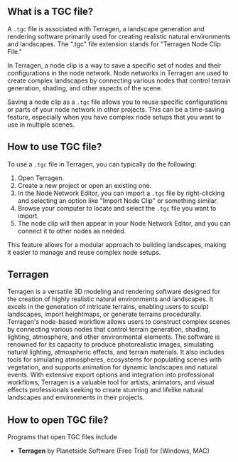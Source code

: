## What is a TGC file?

A `.tgc` file is associated with Terragen, a landscape generation and rendering software primarily used for creating realistic natural environments and landscapes. The ".tgc" file extension stands for "Terragen Node Clip File."

In Terragen, a node clip is a way to save a specific set of nodes and their configurations in the node network. Node networks in Terragen are used to create complex landscapes by connecting various nodes that control terrain generation, shading, and other aspects of the scene.

Saving a node clip as a `.tgc` file allows you to reuse specific configurations or parts of your node network in other projects. This can be a time-saving feature, especially when you have complex node setups that you want to use in multiple scenes.

## How to use TGC file?

To use a `.tgc` file in Terragen, you can typically do the following:

1.  Open Terragen.
2.  Create a new project or open an existing one.
3.  In the Node Network Editor, you can import a `.tgc` file by right-clicking and selecting an option like "Import Node Clip" or something similar.
4.  Browse your computer to locate and select the `.tgc` file you want to import.
5.  The node clip will then appear in your Node Network Editor, and you can connect it to other nodes as needed.

This feature allows for a modular approach to building landscapes, making it easier to manage and reuse complex node setups.

## Terragen

Terragen is a versatile 3D modeling and rendering software designed for the creation of highly realistic natural environments and landscapes. It excels in the generation of intricate terrains, enabling users to sculpt landscapes, import heightmaps, or generate terrains procedurally. Terragen's node-based workflow allows users to construct complex scenes by connecting various nodes that control terrain generation, shading, lighting, atmosphere, and other environmental elements. The software is renowned for its capacity to produce photorealistic images, simulating natural lighting, atmospheric effects, and terrain materials. It also includes tools for simulating atmospheres, ecosystems for populating scenes with vegetation, and supports animation for dynamic landscapes and natural events. With extensive export options and integration into professional workflows, Terragen is a valuable tool for artists, animators, and visual effects professionals seeking to create stunning and lifelike natural landscapes and environments in their projects.

## How to open TGC file?

Programs that open TGC files include

- **Terragen** by Planetside Software (Free Trial) for (Windows, MAC)


